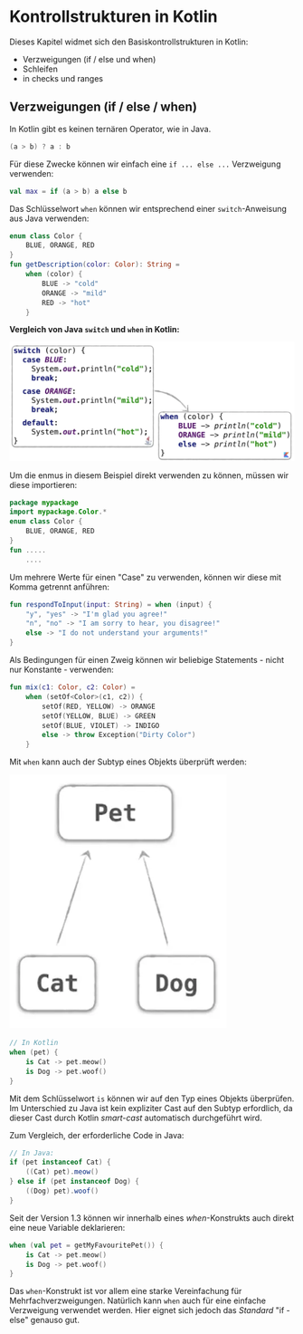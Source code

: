 # Kontrollstrukturen in Kotlin
Dieses Kapitel widmet sich den Basiskontrollstrukturen in Kotlin:

- Verzweigungen (if / else und when)
- Schleifen
- in checks und ranges

## Verzweigungen (if / else / when)
In Kotlin gibt es keinen ternären Operator, wie in Java.

```java
(a > b) ? a : b
```
Für diese Zwecke können wir einfach eine ```if ... else ...``` Verzweigung verwenden:

```kotlin
val max = if (a > b) a else b
```

Das Schlüsselwort ```when``` können wir entsprechend einer ```switch```-Anweisung aus Java verwenden:

```kotlin
enum class Color {
    BLUE, ORANGE, RED
}
fun getDescription(color: Color): String =
    when (color) {
        BLUE -> "cold"
        ORANGE -> "mild"
        RED -> "hot"
    }
```

**Vergleich von Java ```switch``` und ```when``` in Kotlin:**

![](/images/350_Kontrollstrukturen_in_Kotlin-0cad634c.webp)

Um die enmus in diesem Beispiel direkt verwenden zu können, müssen wir diese importieren:

```kotlin
package mypackage
import mypackage.Color.*
enum class Color {
    BLUE, ORANGE, RED
}
fun .....
    ....
```

Um mehrere Werte für einen "Case" zu verwenden, können wir diese mit Komma getrennt anführen:

```kotlin
fun respondToInput(input: String) = when (input) {
    "y", "yes" -> "I'm glad you agree!"
    "n", "no" -> "I am sorry to hear, you disagree!"
    else -> "I do not understand your arguments!"
}
```

Als Bedingungen für einen Zweig können wir beliebige Statements - nicht nur Konstante - verwenden:

```Kotlin
fun mix(c1: Color, c2: Color) =
    when (setOf<Color>(c1, c2)) {
        setOf(RED, YELLOW) -> ORANGE
        setOf(YELLOW, BLUE) -> GREEN
        setOf(BLUE, VIOLET) -> INDIGO
        else -> throw Exception("Dirty Color")
    }
```

Mit ```when``` kann auch der Subtyp eines Objekts überprüft werden:

![](/images/350_Kontrollstrukturen_in_Kotlin-bf3e668c.webp)

```kotlin
// In Kotlin
when (pet) {
    is Cat -> pet.meow()
    is Dog -> pet.woof()
}
```

Mit dem Schlüsselwort ```is``` können wir auf den Typ eines Objekts überprüfen. Im Unterschied zu Java ist kein expliziter Cast auf den Subtyp erfordlich, da dieser Cast durch Kotlin _smart-cast_ automatisch durchgeführt wird.

Zum Vergleich, der erforderliche Code in Java:

```java
// In Java:
if (pet instanceof Cat) {
    ((Cat) pet).meow()
} else if (pet instanceof Dog) {
    ((Dog) pet).woof()
}
```

Seit der Version 1.3 können wir innerhalb eines _when_-Konstrukts auch direkt eine neue Variable deklarieren:

```kotlin
when (val pet = getMyFavouritePet()) {
    is Cat -> pet.meow()
    is Dog -> pet.woof()
}
```

Das ```when```-Konstrukt ist vor allem eine starke Vereinfachung für Mehrfachverzweigungen. Natürlich kann ```when``` auch für eine einfache Verzweigung verwendet werden. Hier eignet sich jedoch das _Standard_ "if - else" genauso gut.
